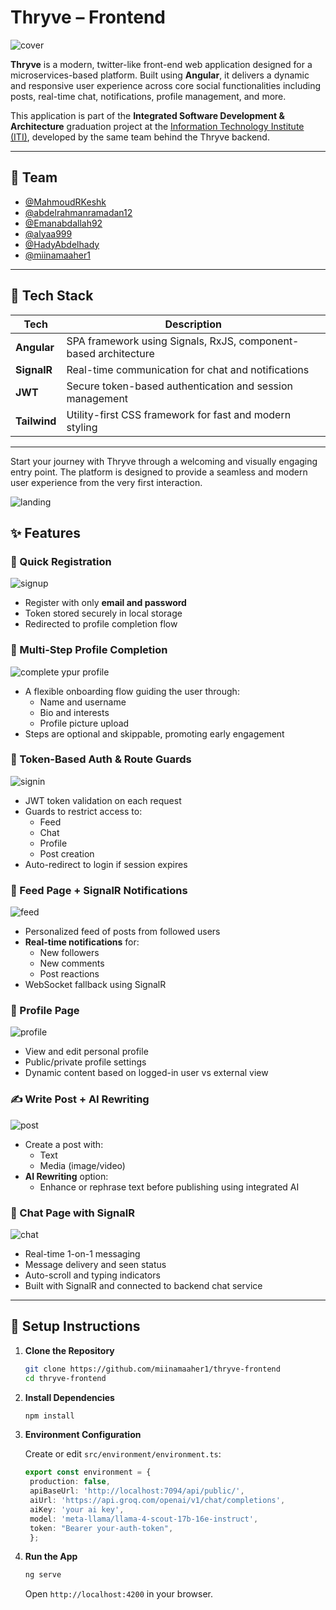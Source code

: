 # Thryve – Frontend

![cover](./screenshots/Thryvedark.png)

**Thryve** is a modern, twitter-like front-end web application designed for a microservices-based platform. Built using **Angular**, it delivers a dynamic and responsive user experience across core social functionalities including posts, real-time chat, notifications, profile management, and more.

This application is part of the **Integrated Software Development & Architecture** graduation project at the [Information Technology Institute (ITI)](https://iti.gov.eg/home), developed by the same team behind the Thryve backend.

---

## 👥 Team

* [@MahmoudRKeshk](https://github.com/MahmoudRKeshk)
* [@abdelrahmanramadan12](https://github.com/abdelrahmanramadan12)
* [@Emanabdallah92](https://github.com/Emanabdallah92)
* [@alyaa999](https://github.com/alyaa999)
* [@HadyAbdelhady](https://github.com/HadyAbdelhady)
* [@miinamaaher1](https://github.com/miinamaaher1)

---

## 🧰 Tech Stack

| Tech        | Description                                                              |
|-------------|--------------------------------------------------------------------------|
| **Angular** | SPA framework using Signals, RxJS, component-based architecture          |
| **SignalR** | Real-time communication for chat and notifications                       |
| **JWT**     | Secure token-based authentication and session management                 |
| **Tailwind**| Utility-first CSS framework for fast and modern styling                  |

---

Start your journey with Thryve through a welcoming and visually engaging entry point. The platform is designed to provide a seamless and modern user experience from the very first interaction.

![landing](./screenshots/tf00%20landing.png)

## ✨ Features

### 📝 Quick Registration

![signup](./screenshots/tf01%20signnup.png)

* Register with only **email and password**
* Token stored securely in local storage
* Redirected to profile completion flow

### 🧾 Multi-Step Profile Completion

![complete ypur profile](./screenshots/tf02%20complete.png)

* A flexible onboarding flow guiding the user through:
  * Name and username
  * Bio and interests
  * Profile picture upload
* Steps are optional and skippable, promoting early engagement

### 🔐 Token-Based Auth & Route Guards

![signin](./screenshots/tf03%20signin.png)

* JWT token validation on each request
* Guards to restrict access to:
  * Feed
  * Chat
  * Profile
  * Post creation
* Auto-redirect to login if session expires

### 📰 Feed Page + SignalR Notifications

![feed](./screenshots/tf04%20home.png)

* Personalized feed of posts from followed users
* **Real-time notifications** for:
  * New followers
  * New comments
  * Post reactions
* WebSocket fallback using SignalR

### 👤 Profile Page

![profile](./screenshots/tf05%20profile.png)

* View and edit personal profile
* Public/private profile settings
* Dynamic content based on logged-in user vs external view

### ✍️ Write Post + AI Rewriting

![post](./screenshots/tf06%20post%20+%20ai.png)

* Create a post with:
  * Text
  * Media (image/video)
* **AI Rewriting** option:
  * Enhance or rephrase text before publishing using integrated AI

### 💬 Chat Page with SignalR

![chat](./screenshots/tf07%20chat%20+%20signalr.png)

* Real-time 1-on-1 messaging
* Message delivery and seen status
* Auto-scroll and typing indicators
* Built with SignalR and connected to backend chat service

---

## 🚀 Setup Instructions

1. **Clone the Repository**

   ```sh
   git clone https://github.com/miinamaaher1/thryve-frontend
   cd thryve-frontend
   ```

2. **Install Dependencies**

   ```sh
   npm install
   ```

3. **Environment Configuration**

   Create or edit `src/environment/environment.ts`:

   ```ts
   export const environment = {
    production: false,
    apiBaseUrl: 'http://localhost:7094/api/public/',
    aiUrl: 'https://api.groq.com/openai/v1/chat/completions',
    aiKey: 'your ai key',
    model: 'meta-llama/llama-4-scout-17b-16e-instruct',
    token: "Bearer your-auth-token",
    };
   ```

4. **Run the App**

   ```sh
   ng serve
   ```

   Open `http://localhost:4200` in your browser.
